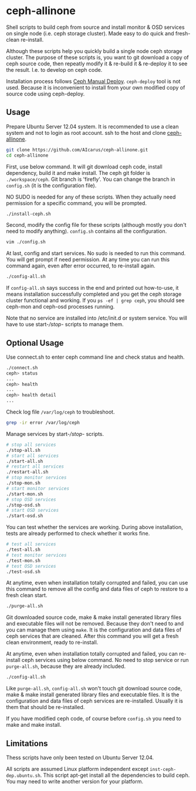ceph-allinone
===================

Shell scripts to build ceph from source and install monitor & OSD services on single node (i.e. ceph storage cluster). Made easy to do quick and fresh-clean re-install. 

Although these scripts help you quickly build a single node ceph storage cluster. The purpose of these scripts is, you want to git download a copy of ceph source code, then repeatly modify it & re-build it & re-deploy it to see the result. I.e. to develop on ceph code.

Installation process follows [Ceph Manual Deploy](http://ceph.com/docs/master/install/manual-deployment/). `ceph-deploy` tool is not used. Because it is inconvenient to install from your own modified copy of source code using ceph-deploy. 

Usage
---------------------------------------

Prepare Ubuntu Server 12.04 system. It is recommended to use a clean system and not to login as root account. ssh to the host and clone [ceph-allinone](https://github.com/AIcarus/ceph-allinone).

```bash
git clone https://github.com/AIcarus/ceph-allinone.git
cd ceph-allinone
```

First, use below command. It will git download ceph code, install dependency, build it and make install. The ceph git folder is `./workspace/ceph`. Git branch is 'firefly'. You can change the branch in `config.sh` (it is the configuration file). 

NO SUDO is needed for any of these scripts. When they actually need permission for a specific command, you will be prompted. 

```bash
./install-ceph.sh
```

Second, modify the config file for these scripts (although mostly you don't need to modify anything). `config.sh` contains all the configuration.

```bash
vim ./config.sh
```

At last, config and start services. No sudo is needed to run this command. You will get prompt if need permission. At any time you can run this command again, even after error occurred, to re-install again.

```bash
./config-all.sh
```

If `config-all.sh` says success in the end and printed out how-to-use, it means installation successfully completed and you get the ceph storage cluster functional and working. If you `ps -ef | grep ceph`, you should see ceph-mon and ceph-osd processes running.

Note that no service are installed into /etc/init.d or system service. You will have to use start-*/stop-* scripts to manage them.

Optional Usage
---------------------------------------

Use connect.sh to enter ceph command line and check status and health.

```bash
./connect.sh
ceph> status
...
ceph> health
...
ceph> health detail
...
```

Check log file `/var/log/ceph` to troubleshoot.
```bash
grep -ir error /var/log/ceph
```

Manage services by start-*/stop-* scripts.

```bash
# stop all services
./stop-all.sh
# start all services
./start-all.sh
# restart all services
./restart-all.sh
# stop monitor services
./stop-mon.sh
# start monitor services
./start-mon.sh
# stop OSD services
./stop-osd.sh
# start OSD services
./start-osd.sh
```

You can test whether the services are working. During above installation, tests are already performed to check whether it works fine. 

```bash
# test all services
./test-all.sh
# test monitor services
./test-mon.sh
# test OSD services
./test-osd.sh
```

At anytime, even when installation totally corrupted and failed, you can use this command to remove all the config and data files of ceph to restore to a fresh clean start. 

```bash
./purge-all.sh
```

Git downloaded source code, make & make install generated library files and executable files will not be removed. Because they don't need to and you can manage them using `make`. It is the configuration and data files of ceph services that are cleaned. After this command you will get a fresh clean environment, ready to re-install.

At anytime, even when installation totally corrupted and failed, you can re-install ceph services using below command. No need to stop service or run `purge-all.sh`, because they are already included.

```bash
./config-all.sh
```

Like `purge-all.sh`, `config-all.sh` won't touch git download source code, make & make install generated library files and executable files. It is the configuration and data files of ceph services are re-installed. Usually it is them that should be re-installed.

If you have modified ceph code, of course before `config.sh` you need to make and make install.

Limitations
---------------------------------------

Thess scripts have only been tested on Ubuntu Server 12.04. 

All scripts are assumed Linux platform independent except `inst-ceph-dep.ubuntu.sh`. This script apt-get install all the dependencies to build ceph. You may need to write another version for your platform.
